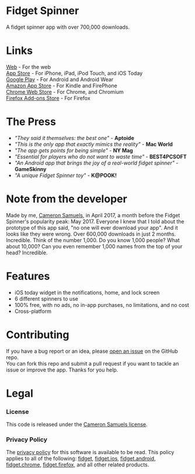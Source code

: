 # Fidget Spinner
A fidget spinner app with over 700,000 downloads.
# Links
[Web](https://fidget.cameronsamuels.com) - For the web
<br>[App Store](http://appsto.re/us/da8njb.i) - For iPhone, iPad, iPod Touch, and iOS Today
<br>[Google Play](https://goo.gl/aJMLNl) - For Android and Android Wear
<br>[Amazon App Store](https://goo.gl/xJzHBG) - For Kindle and FirePhone
<br>[Chrome Web Store](https://goo.gl/4g232x) - For Chrome, and Chromium
<br>[Firefox Add-ons Store](https://goo.gl/yzhXb9) - For Firefox
# The Press
- *"They said it themselves: the best one"* - **Aptoide**
- *"This is the only app that exactly mimics the reality"* - **Mac World**
- *"The app gets points for being simple"* - **NY Mag**
- *"Essential for players who do not want to waste time"* - **BEST4PCSOFT**
- *"An Android app that brings the joy of a real-world fidget spinner"* - **GameSkinny**
- *"A unique Fidget Spinner toy"* - **K@POOK!**
# Note from the developer
Made by me, [Cameron Samuels](https://cameronsamuels.com), in April 2017, a month before the Fidget Spinner's popularity peak: May 2017. Everyone I knew that I told about the prototype of this app said, "no one will ever download your app". And it looks like they were wrong. Over 600,000 downloads in just 2 months. Incredible. Think of the number 1,000. Do you know 1,000 people? What about 10,000? Can you even remember 1,000 names from the top of your head? Incredible.
# Features
- iOS today widget in the notifications, home, and lock screen
- 6 different spinners to use
- 100% free, with no ads, no in-app purchases, no limitations, and no cost
- Cross-platform
# Contributing
If you have a bug report or an idea, please [open an issue](https://git.io/vdl2n) on the GitHub repo.
<br>You can fork this repo and submit a pull request if you want to tackle an issue or improve the app. Thanks for you help.
# Legal
### License
This code is released under the [Cameron Samuels license](LICENSE).
### Privacy Policy
The [privacy policy](policy.md) for this software is available to be read. This policy applies to all of the following:
[fidget](https://git.io/vdlzR), [fidget.ios](https://git.io/vdlza), [fidget.android](https://git.io/vdlz6),
[fidget.chrome](https://git.io/vdlz9), [fidget.firefox](https://git.io/vdlzb), and all other related products.
